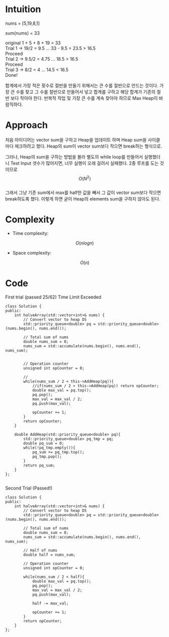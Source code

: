 # Intuition
<!-- Describe your first thoughts on how to solve this problem. -->
nums = [5,19,8,1] <br>

sum(nums) = 33 

original 1 + 5 + 8 + 19  = 33 <br>
Trial 1 -> 19/2 = 9.5 ... 33 - 9.5 = 23.5 > 16.5 <br>
Proceed <br>
Trial 2 -> 9.5/2 = 4.75 ... 18.5 > 16.5 <br>
Proceed <br>
Trial 3 -> 8/2 = 4 ... 14.5 < 16.5 <br>
Done! <br>

합계에서 가장 적은 횟수로 절반을 만들기 위해서는 큰 수를 절반으로 만드는 것이다. 가장 큰 수를 찾고 그 수를 절반으로 만들어서 넣고 합계를 구하고 
해당 합계가 기존의 절반 보다 작아야 한다.
반복적 작업 및 가장 큰 수를 계속 찾아야 하므로 Max Heap이 바람직하다.

# Approach
<!-- Describe your approach to solving the problem. -->
처음 아이디어는 vector sum을 구하고 Heap을 업데이트 하며 Heap sum을 사이클 마다 체크하려고 했다. Heap의 sum이 vector sum보다 작으면 break하는 형식으로. 

그러나, Heap의 sum을 구하는 방법을 몰라 별도의 while loop를 만들어서 실행했더니 Test Input 갯수가 많아지면, 너무 실행이 오래 걸려서 실패했다. 2중 루프를 도는 것이므로 $$O(N^2)$$
<br>
그래서 그냥 기존 sum에서 max를 half한 값을 빼서 그 값이 vector sum보다 작으면 break하도록 했다. 
이렇게 하면 굳이 Heap의 elements sum을 구하지 않아도 된다.

# Complexity
- Time complexity:
<!-- Add your time complexity here, e.g. $$O(n)$$ -->
$$O(nlogn)$$

- Space complexity:
<!-- Add your space complexity here, e.g. $$O(n)$$ -->
$$O(n)$$


# Code
First trial (passed 25/62) Time Limit Exceeded
```
class Solution {
public:
    int halveArray(std::vector<int>& nums) {
        // Convert vector to heap DS 
        std::priority_queue<double> pq = std::priority_queue<double> (nums.begin(), nums.end());

        // Total sum of nums
        double nums_sum = 0;
        nums_sum = std::accumulate(nums.begin(), nums.end(), nums_sum);

        
        // Operation counter 
        unsigned int opCounter = 0; 

        // 
        while(nums_sum / 2 < this->AddHeap(pq)){
            //if(nums_sum / 2 > this->AddHeap(pq)) return opCounter;
            double max_val = pq.top(); 
            pq.pop();
            max_val = max_val / 2; 
            pq.push(max_val);

            opCounter += 1;
        }
        return opCounter;
    }

    double AddHeap(std::priority_queue<double> pq){
        std::priority_queue<double> pq_tmp = pq;
        double pq_sum = 0;
        while(!pq_tmp.empty()){
            pq_sum += pq_tmp.top();
            pq_tmp.pop();
        }
        return pq_sum;
    }
};


```
Second Trial (Passed!)
```
class Solution {
public:
    int halveArray(std::vector<int>& nums) {
        // Convert vector to heap DS 
        std::priority_queue<double> pq = std::priority_queue<double> (nums.begin(), nums.end());

        // Total sum of nums
        double nums_sum = 0;
        nums_sum = std::accumulate(nums.begin(), nums.end(), nums_sum);

        // Half of nums 
        double half = nums_sum;

        // Operation counter 
        unsigned int opCounter = 0; 

        while(nums_sum / 2 < half){
            double max_val = pq.top(); 
            pq.pop();
            max_val = max_val / 2; 
            pq.push(max_val);

            half -= max_val;

            opCounter += 1;
        }
        return opCounter;
    }
};
```
